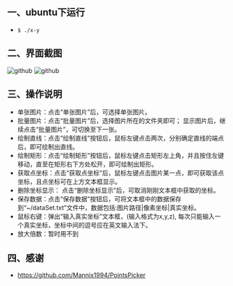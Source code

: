 ## 一、ubuntu下运行
- ```$ ./x-y```

## 二、界面截图
![github](https://raw.github.com/frdmu/PointsPicker/master/res/demo.png "github")
![github](https://raw.github.com/frdmu/PointsPicker/master/res/demo2.png "github")
## 三、操作说明
- 单张图片：点击“单张图片”后，可选择单张图片。
- 批量图片：点击“批量图片”后，选择图片所在的文件夹即可；
            显示图片后，继续点击“批量图片”，可切换至下一张。
- 绘制直线：点击“绘制直线”按钮后，鼠标左键点击两次，分别确定直线的端点后，即可绘制出直线。
- 绘制矩形：点击“绘制矩形”按钮后，鼠标左键点击矩形左上角，并且按住左键移动，直至在矩形右下方处松开，即可绘制出矩形。
- 获取点坐标：点击“获取点坐标”后，鼠标左键点击图片某一点，即可获取该点坐标，且点坐标可在上方文本框显示。
- 删除坐标显示： 点击“删除坐标显示”后，可取消刚刚文本框中获取的坐标。
- 保存数据：点击“保存数据”按钮后，可将文本框中的数据保存到“~/dataSet.txt”文件中，数据包括:图片路径|像素坐标|真实坐标。
- 鼠标右键：弹出“输入真实坐标”文本框，(输入格式为x,y,z), 每次只能输入一个真实坐标，坐标中间的逗号应在英文输入法下。
- 放大倍数：暂时用不到

## 四、感谢
- https://github.com/Mannix1994/PointsPicker 
